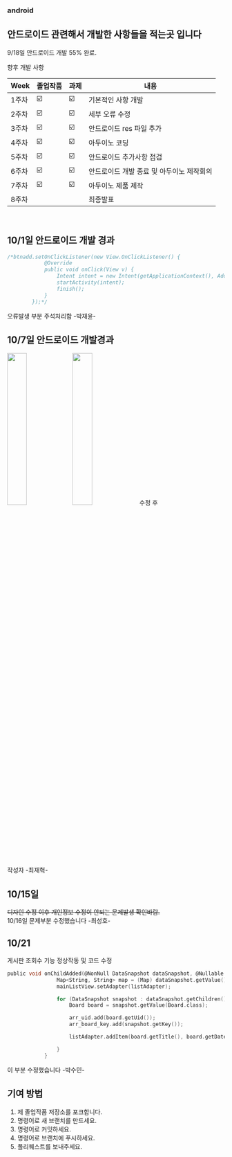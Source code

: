 ### android 

## 안드로이드 관련해서 개발한 사항들을 적는곳 입니다 

9/18일 안드로이드 개발 55% 완료.

향후 개발 사항
<br>

| Week | 졸업작품 | 과제 | 내용 |
| ------ | -- | -- |----------- |
| 1주차 | ☑️ | ☑️ | 기본적인 사항 개발  |
| 2주차 | ☑️ | ☑️ | 세부 오류 수정 |
| 3주차 | ☑️ | ☑️ | 안드로이드 res 파일 추가 |
| 4주차 | ☑️ | ☑️ | 아두이노 코딩 |
| 5주차 | ☑️ | ☑️ | 안드로이드 추가사항 점검 |
| 6주차 | ☑️ | ☑️ | 안드로이드 개발 종료 및 아두이노 제작회의  |
| 7주차 | ☑️ | ☑️ | 아두이노 제품 제작 |
| 8주차 |  |  | 최종발표  |

<br>

## 10/1일 안드로이드 개발 경과

```c
/*btnadd.setOnClickListener(new View.OnClickListener() {
            @Override
            public void onClick(View v) {
                Intent intent = new Intent(getApplicationContext(), Add.class);
                startActivity(intent);
                finish();
            }
        });*/
```
오류발생 부분 주석처리함 -박재윤-

## 10/7일 안드로이드 개발경과 

<img width = "30%" height = "30%" src="https://user-images.githubusercontent.com/73435598/201168606-704962c7-000e-4b40-bf00-c65e2866d5fb.PNG"/><img width = "30%" height = "30%" src="https://user-images.githubusercontent.com/73435598/201168649-bbe0009c-402e-4139-a7df-4cdd5af83b4c.png"/> 수정 후
 
작성자 -최재혁-

## 10/15일

~~디자인 수정 이후 개인정보 수정이 안되는 문제발생 확인바람.~~
<br>10/16일 문제부분 수정했습니다 -최성호-

## 10/21

게시판 조회수 기능 정상작동 및 코드 수정
```c
public void onChildAdded(@NonNull DataSnapshot dataSnapshot, @Nullable String s) {
                Map<String, String> map = (Map) dataSnapshot.getValue();
                mainListView.setAdapter(listAdapter);

                for (DataSnapshot snapshot : dataSnapshot.getChildren()) {
                    Board board = snapshot.getValue(Board.class);

                    arr_uid.add(board.getUid());
                    arr_board_key.add(snapshot.getKey());

                    listAdapter.addItem(board.getTitle(), board.getDate(), board.getName(), board.getClick());

                }
            }
```
이 부분 수정했습니다 -박수민-

## 기여 방법

1. 제 졸업작품 저장소를 포크합니다.
2. 명령어로 새 브랜치를 만드세요.
3. 명령어로 커밋하세요.
4. 명령어로 브랜치에 푸시하세요. 
5. 풀리퀘스트를 보내주세요.
